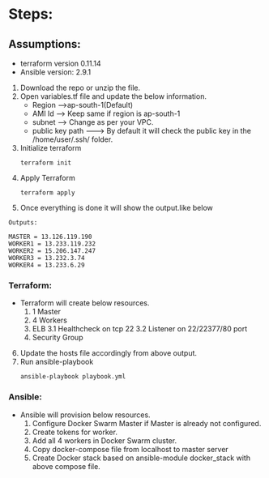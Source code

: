 # Steps:
## Assumptions:
 - terraform version 0.11.14
 - Ansible version: 2.9.1

1. Download the repo or unzip the file.
2. Open variables.tf file and update the below information.
   - Region -->ap-south-1(Default)
   - AMI Id --> Keep same if region is ap-south-1
   - subnet --> Change as per your VPC.
   - public key path ---> By default it will check the public key in the /home/user/.ssh/ folder.
3. Initialize terraform
   ```
   terraform init
   ```
4. Apply Terraform 
   ```
   terraform apply
   ```
5. Once everything is done it will show the output.like below

```
Outputs:

MASTER = 13.126.119.190
WORKER1 = 13.233.119.232
WORKER2 = 15.206.147.247
WORKER3 = 13.232.3.74
WORKER4 = 13.233.6.29
````

### Terraform:
 - Terraform will create below resources.
   1. 1 Master
   2. 4 Workers
   3. ELB 
    3.1 Healthcheck on tcp 22
    3.2 Listener on 22/22377/80 port
   4. Security Group
6. Update the hosts file accordingly from above output.
9. Run ansible-playbook
   ``` 
   ansible-playbook playbook.yml 
   ```
### Ansible:
 - Ansible will provision below resources.
   1. Configure Docker Swarm Master if Master is already not configured.
   2. Create tokens for worker.
   3. Add all 4 workers in Docker Swarm cluster.
   4. Copy docker-compose file from localhost to master server
   5. Create Docker stack based on ansible-module docker_stack with above compose file.

